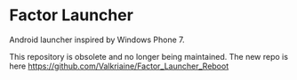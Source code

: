# Factor Launcher
Android launcher inspired by Windows Phone 7. 

This repository is obsolete and no longer being maintained. The new repo is here https://github.com/Valkriaine/Factor_Launcher_Reboot
